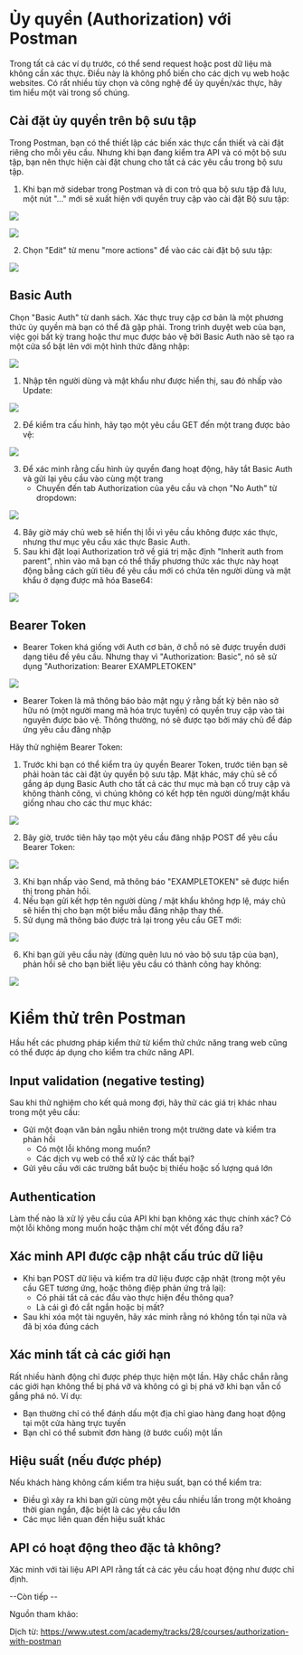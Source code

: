 # Ủy quyền (Authorization) với Postman
Trong tất cả các ví dụ trước, có thể send request hoặc post dữ liệu mà không cần xác thực. Điều này là không phổ biến cho các dịch vụ web hoặc websites.
Có rất nhiều tùy chọn và công nghệ để ủy quyền/xác thực, hãy tìm hiểu một vài trong số chúng.

## Cài đặt ủy quyền trên bộ sưu tập
Trong Postman, bạn có thể thiết lập các biến xác thực cần thiết và cài đặt riêng cho mỗi yêu cầu. Nhưng khi bạn đang kiểm tra API và có một bộ sưu tập, bạn nên thực hiện cài đặt chung cho tất cả các yêu cầu trong bộ sưu tập.
1. Khi bạn mở sidebar trong Postman và di con trỏ qua bộ sưu tập đã lưu, một nút "..." mới sẽ xuất hiện với quyền truy cập vào cài đặt Bộ sưu tập:

![](https://images.viblo.asia/cb72f858-84e6-4a30-a78e-904ec502df42.png)

![](https://images.viblo.asia/a840e81d-1fe1-474d-b1ed-ef8678381f99.png)

2. Chọn "Edit" từ menu "more actions" để vào các cài đặt bộ sưu tập:

![](https://images.viblo.asia/365194e6-2d97-44e7-bbd2-6668c5e22cb1.png)

## Basic Auth
Chọn "Basic Auth" từ danh sách. Xác thực truy cập cơ bản là một phương thức ủy quyền mà bạn có thể đã gặp phải. Trong trình duyệt web của bạn, việc gọi bất kỳ trang hoặc thư mục được bảo vệ bởi Basic Auth nào sẽ tạo ra một cửa sổ bật lên với một hình thức đăng nhập:

![](https://images.viblo.asia/7b67f564-1bb4-4b98-8bde-1c6d8b191177.png)

1. Nhập tên người dùng và mật khẩu như được hiển thị, sau đó nhấp vào Update:

![](https://images.viblo.asia/fbecc206-24b7-472e-b2ab-6c1c1c94c6e7.png)

2. Để kiểm tra cấu hình, hãy tạo một yêu cầu GET đến một trang được bảo vệ:

![](https://images.viblo.asia/82986f8a-5157-435d-a2c9-08238cce06b6.png)

3. Để xác minh rằng cấu hình ủy quyền đang hoạt động, hãy tắt Basic Auth và gửi lại yêu cầu vào cùng một trang
    * Chuyển đến tab Authorization của yêu cầu và chọn "No Auth" từ dropdown:

![](https://images.viblo.asia/b0367144-3b79-412d-8558-492fd55bd3f4.png)

4. Bây giờ máy chủ web sẽ hiển thị lỗi vì yêu cầu không được xác thực, nhưng thư mục yêu cầu xác thực Basic Auth.
5. Sau khi đặt loại Authorization trở về giá trị mặc định "Inherit auth from parent", nhìn vào mã bạn có thể thấy phương thức xác thực này hoạt động bằng cách gửi tiêu đề yêu cầu mới có chứa tên người dùng và mật khẩu ở dạng được mã hóa Base64:

![](https://images.viblo.asia/852e89fe-b949-4d1d-bc05-acf8cef0d208.png)

## Bearer Token
* Bearer Token khá giống với Auth cơ bản, ở chỗ nó sẽ được truyền dưới dạng tiêu đề yêu cầu. Nhưng thay vì "Authorization: Basic", nó sẽ sử dụng "Authorization: Bearer EXAMPLETOKEN"

![](https://images.viblo.asia/b42ed42c-a2e8-4a54-ab13-3398a86be1d9.png)

* Bearer Token là mã thông báo bảo mật ngụ ý rằng bất kỳ bên nào sở hữu nó (một người mang mã hóa trực tuyến) có quyền truy cập vào tài nguyên được bảo vệ. Thông thường, nó sẽ được tạo bởi máy chủ để đáp ứng yêu cầu đăng nhập

Hãy thử nghiệm Bearer Token:
1. Trước khi bạn có thể kiểm tra ủy quyền Bearer Token, trước tiên bạn sẽ phải hoàn tác cài đặt ủy quyền bộ sưu tập. Mặt khác, máy chủ sẽ cố gắng áp dụng Basic Auth cho tất cả các thư mục mà bạn cố truy cập và không thành công, vì chúng không có kết hợp tên người dùng/mật khẩu giống nhau cho các thư mục khác:

![](https://images.viblo.asia/133a0ffa-9db9-4d6a-9e61-4c7fcf4a1139.png)

2. Bây giờ, trước tiên hãy tạo một yêu cầu đăng nhập POST để yêu cầu Bearer Token:

![](https://images.viblo.asia/177fbb9d-cc3a-436c-9b3e-9eca7b0d5b7c.png)

3. Khi bạn nhấp vào Send, mã thông báo "EXAMPLETOKEN" sẽ được hiển thị trong phản hồi.
4. Nếu bạn gửi kết hợp tên người dùng / mật khẩu không hợp lệ, máy chủ sẽ hiển thị cho bạn một biểu mẫu đăng nhập thay thế.
5. Sử dụng mã thông báo được trả lại trong yêu cầu GET mới:

![](https://images.viblo.asia/39c729f3-b985-460b-bf95-e5fb8c55354a.png)

6. Khi bạn gửi yêu cầu này (đừng quên lưu nó vào bộ sưu tập của bạn), phản hồi sẽ cho bạn biết liệu yêu cầu có thành công hay không:

![](https://images.viblo.asia/efd7036a-b5e6-40ea-86ef-463af5ee9bf8.png)

# Kiểm thử trên Postman
Hầu hết các phương pháp kiểm thử từ kiểm thử chức năng trang web cũng có thể được áp dụng cho kiểm tra chức năng API.

## Input validation (negative testing)
Sau khi thử nghiệm cho kết quả mong đợi, hãy thử các giá trị khác nhau trong một yêu cầu:
* Gửi một đoạn văn bản ngẫu nhiên trong một trường date và kiểm tra phản hồi
    * Có một lỗi không mong muốn? 
    * Các dịch vụ web có thể xử lý các thất bại?
* Gửi yêu cầu với các trường bắt buộc bị thiếu hoặc số lượng quá lớn

## Authentication
Làm thế nào là xử lý yêu cầu của API khi bạn không xác thực chính xác? Có một lỗi không mong muốn hoặc thậm chí một vết đống đầu ra?

## Xác minh API được cập nhật cấu trúc dữ liệu
* Khi bạn POST dữ liệu và kiểm tra dữ liệu được cập nhật (trong một yêu cầu GET tương ứng, hoặc thông điệp phản ứng trả lại):
    * Có phải tất cả các đầu vào thực hiện đều thông qua?
    * Là cái gì đó cắt ngắn hoặc bị mất?
* Sau khi xóa một tài nguyên, hãy xác minh rằng nó không tồn tại nữa và đã bị xóa đúng cách

## Xác minh tất cả các giới hạn
Rất nhiều hành động chỉ được phép thực hiện một lần. Hãy chắc chắn rằng các giới hạn không thể bị phá vỡ và không có gì bị phá vỡ khi bạn vẫn cố gắng phá nó. Ví dụ:
* Bạn thường chỉ có thể đánh dấu một địa chỉ giao hàng đang hoạt động tại một cửa hàng trực tuyến
* Bạn chỉ có thể submit đơn hàng (ở bước cuối) một lần

## Hiệu suất (nếu được phép)
Nếu khách hàng không cấm kiểm tra hiệu suất, bạn có thể kiểm tra:
* Điều gì xảy ra khi bạn gửi cùng một yêu cầu nhiều lần trong một khoảng thời gian ngắn, đặc biệt là các yêu cầu lớn
* Các mục liên quan đến hiệu suất khác

## API có hoạt động theo đặc tả không?
Xác minh với tài liệu API API rằng tất cả các yêu cầu hoạt động như được chỉ định.

--Còn tiếp --

Nguồn tham khảo:

Dịch từ: https://www.utest.com/academy/tracks/28/courses/authorization-with-postman